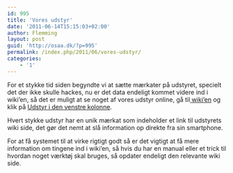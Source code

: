 ```yaml
---
id: 995
title: 'Vores udstyr'
date: '2011-06-14T15:15:03+02:00'
author: Flemming
layout: post
guid: 'http://osaa.dk/?p=995'
permalink: /index.php/2011/06/vores-udstyr/
categories:
    - '1'
---
```


For et stykke tid siden begyndte vi at sætte mærkater på udstyret, specielt det der ikke skulle hackes, nu er det data endeligt kommet videre ind i wiki’en, så det er muligt at se noget af vores udstyr online, gå til[ wiki’en](http://wiki.osaa.dk) og klik på [Udstyr i den venstre kolonne](https://www.osaa.dk//wiki/index.php/Kategori:Gear).

Hvert stykke udstyr har en unik mærkat som indeholder et link til udstyrets wiki side, det gør det nemt at slå information op direkte fra sin smartphone.

For at få systemet til at virke rigtigt godt så er det vigtigt at få mere information om tingene ind i wiki’en, så hvis du har en manual eller et trick til hvordan noget værktøj skal bruges, så opdater endeligt den relevante wiki side.